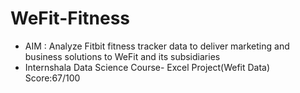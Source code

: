 # WeFit-Fitness
- AIM : Analyze Fitbit fitness tracker data to deliver marketing and business solutions to WeFit and its subsidiaries
- Internshala Data Science Course- Excel Project(Wefit Data) Score:67/100
